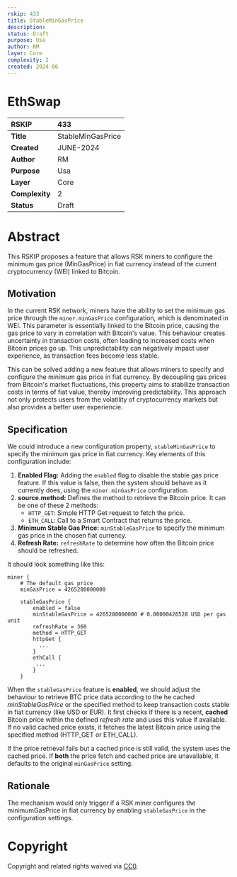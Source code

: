 ```yaml
---
rskip: 433
title: StableMinGasPrice
description:
status: Draft
purpose: Usa
author: RM
layer: Core
complexity: 2
created: 2024-06
---
```

# EthSwap


|RSKIP          | 433 |
| :------------ |:-------------|
|**Title**      |StableMinGasPrice|
|**Created**    |JUNE-2024 |
|**Author**     |RM |
|**Purpose**    |Usa |
|**Layer**      |Core |
|**Complexity** |2 |
|**Status**     |Draft |

# **Abstract**

This RSKIP proposes a feature that allows RSK miners to configure the minimum gas price (MinGasPrice) in fiat currency instead of the current cryptocurrency (WEI) linked to Bitcoin.

## Motivation

In the current RSK network, miners have the ability to set the minimum gas price through the `miner.minGasPrice` configuration, which is denominated in WEI. This parameter is essentially linked to the Bitcoin price, causing the gas price to vary in correlation with Bitcoin's value. This behaviour creates uncertainty in transaction costs, often leading to increased costs when Bitcoin prices go up. This unpredictability can negatively impact user experience, as transaction fees become less stable.

This can be solved adding a new feature that allows miners to specify and configure the minimum gas price in fiat currency. By decoupling gas prices from Bitcoin's market fluctuations, this property  aims to stabilize transaction costs in terms of fiat value, thereby improving predictability. This approach not only protects users from the volatility of cryptocurrency markets but also provides a better user experiencie.

## Specification

We could introduce a new configuration property, `stableMinGasPrice` to specify the minimum gas price in fiat currency. Key elements of this configuration include:
1. **Enabled Flag:** Adding the `enabled` flag to disable the stable gas price feature. If this value is false, then the system should behave as it currently does, using the `miner.minGasPrice` configuration.
2. **source.method:** Defines the method to retrieve the Bitcoin price. It can be one of these 2 methods: 
    * `HTTP_GET`: Simple HTTP Get request to fetch the price.
    * `ETH_CALL`: Call to a Smart Contract that returns the price.
3. **Minimum Stable Gas Price:** `minStableGasPrice` to specify the minimum gas price in the chosen fiat currency.
4. **Refresh Rate:** `refreshRate` to determine how often the Bitcoin price should be refreshed.

It should look something like this:
```
miner {
    # The default gas price
    minGasPrice = 4265280000000

    stableGasPrice {
        enabled = false
        minStableGasPrice = 4265280000000 # 0.00000426528 USD per gas unit
        refreshRate = 360
        method = HTTP_GET
        httpGet {
          ...
        }
        ethCall {
         ...
        }
    }
```

When the `stableGasPrice` feature is **enabled**, we should adjust the behaviour to retrieve BTC price data according to the he cached _minStableGasPrice_ or the specified method to keep transaction costs stable in fiat currency (like USD or EUR). It first checks if there is a recent, **cached** Bitcoin price within the defined _refresh rate_ and uses this value if available. If no valid cached price exists, it fetches the latest Bitcoin price using the specified method (HTTP_GET or ETH_CALL). 

If the price retrieval fails but a cached price is still valid, the system uses the cached price. If **both** the price fetch and cached price are unavailable, it defaults to the original `minGasPrice` setting.

## Rationale

The mechanism would only trigger if a RSK miner configures the minimumGasPrice in fiat currency by enabling `stableGasPrice` in the configuration settings.

# **Copyright**

Copyright and related rights waived via [CC0](https://creativecommons.org/publicdomain/zero/1.0/).
